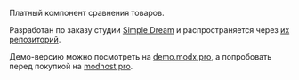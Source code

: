 Платный компонент сравнения товаров.

Разработан по заказу студии [Simple Dream][1] и распространяется через [их репозиторий][2].

Демо-версию можно посмотреть на [demo.modx.pro][3], а попробовать перед покупкой на [modhost.pro][4].

[1]: http://simpledream.ru
[2]: http://store.simpledream.ru/comparison
[3]: http://demo.modx.pro/comparison/
[4]: https://modhost.pro